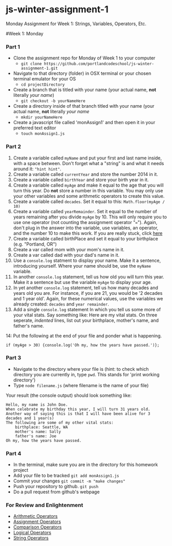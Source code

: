 js-winter-assignment-1
======================

Monday Assignment for Week 1: Strings, Variables, Operators, Etc. 

#Week 1: Monday 

### Part 1
- Clone the assignment repo for Monday of Week 1 to your computer
    + `git clone https://github.com/portlandcodeschool/js-winter-assignment-1.git`
- Navigate to that directory (folder) in OSX terminal or your chosen terminal emulator for your OS
    + `cd projectDirectory` 
- Create a branch that is titled with your name (your actual name, **not** literally *your name*)
    + `git checkout -b yourNameHere`
- Create a directory inside of that branch titled with your name (your actual name, **not** literally *your name* 
    + `mkdir yourNameHere` 
- Create a javascript file called 'monAssign1' and then open it in your preferred text editor
    + `touch monAssign1.js`
    
### Part 2
1. Create a variable called `myName` and put your first and last name inside, with a space between. Don't forget what a "string" is and what it needs around it: `"hint hint"`.
2. Create a variable called `currentYear` and store the number 2014 in it. 
3. Create a variable called `birthYear` and store your birth year in it. 
4. Create a variable called `myAge` and make it equal to the age that you will turn this year. Do **not** store a number in this variable. You may only use your other variables and some arithmetic operators to create this value.  
5. Create a variable called `decades`. Set it equal to this: `Math.floor(myAge / 10)`
6. Create a variable called `yearRemainder`. Set it equal to the number of years remaining after you divide `myAge` by 10. This will only require you to use one operator (not counting the assignment operator "`=`"). Again, don't plug in the answer into the variable, use variables, an operator, and the number 10 to make this work. If you are really stuck, click [here](https://developer.mozilla.org/en-US/docs/Web/JavaScript/Reference/Operators/Arithmetic_Operators#.25_.28Modulus.29)
7. Create a variable called birthPlace and set it equal to your birthplace (e.g. "Portland, OR")
8. Create a var called mom with your mom's name in it.
9. Create a var called dad with your dad's name in it. 
10. Use a `console.log` statment to display your name. Make it a sentence, introducing yourself. Where your name should be, use the `myName` variable. 
11. In another `console.log` statement, tell us how old you will turn this year. Make it a sentence but use the variable `myAge` to display your age.
12. In yet another `console.log` statement, tell us how many decades and years old you are. For instance, if you are 21, you would be '2 decades and 1 year old'. Again, for these numerical values, use the variables we already created: `decades` and `year remainder`. 
13. Add a single `console.log` statement In which you tell us some more of your vital stats. Say something like: Here are my vital stats. On three seperate, *indented* lines, list out your birthplace, mother's name, and father's name.

14: Put the following at the end of your file and ponder what is happening. 

    if (myAge > 30) {console.log('Oh my, how the years have passed.')};

### Part 3
- Navigate to the directory where your file is (hint: to check which directory you are currently in, type `pwd`. This stands for 'print working directory')
- Type `node filename.js` (where filename is the name of your file)

Your result (the console output) should look something like:

    Hello, my name is John Doe.
    When celebrate my birthday this year, I will turn 31 years old.
    Another way of saying this is that I will have been alive for 3 decades and 1 year(s)
    The following are some of my other vital stats:
        birthplace: Seattle, WA
        mother's name: Sally
        father's name: Joe   
    Oh my, how the years have passed.      

### Part 4
- In the terminal, make sure you are in the directory for this homework project
- Add your file to be tracked
    `git add monAssign1.js`
- Commit your changes
    `git commit -m "make changes"` 
- Push your repository to github.
    `git push`
- Do a pull request from github's webpage

### For Review and Enlightenment
- [Arithmetic Operators](https://developer.mozilla.org/en-US/docs/Web/JavaScript/Reference/Operators/Arithmetic_Operators?redirectlocale=en-US&redirectslug=JavaScript%2FReference%2FOperators%2FArithmetic_Operators)
- [Assignment Operators](https://developer.mozilla.org/en-US/docs/Web/JavaScript/Reference/Operators/Assignment_Operators?redirectlocale=en-US&redirectslug=JavaScript%2FReference%2FOperators%2FAssignment_Operators)
- [Comparison Operators](https://developer.mozilla.org/en-US/docs/Web/JavaScript/Reference/Operators/Comparison_Operators?redirectlocale=en-US&redirectslug=JavaScript%2FReference%2FOperators%2FComparison_Operators)
- [Logical Operators](https://developer.mozilla.org/en-US/docs/Web/JavaScript/Reference/Operators/Logical_Operators?redirectlocale=en-US&redirectslug=JavaScript%2FReference%2FOperators%2FLogical_Operators)
- [String Operators](https://developer.mozilla.org/en-US/docs/Web/JavaScript/Reference/Operators/String_Operators?redirectlocale=en-US&redirectslug=JavaScript%2FReference%2FOperators%2FString_Operators)
